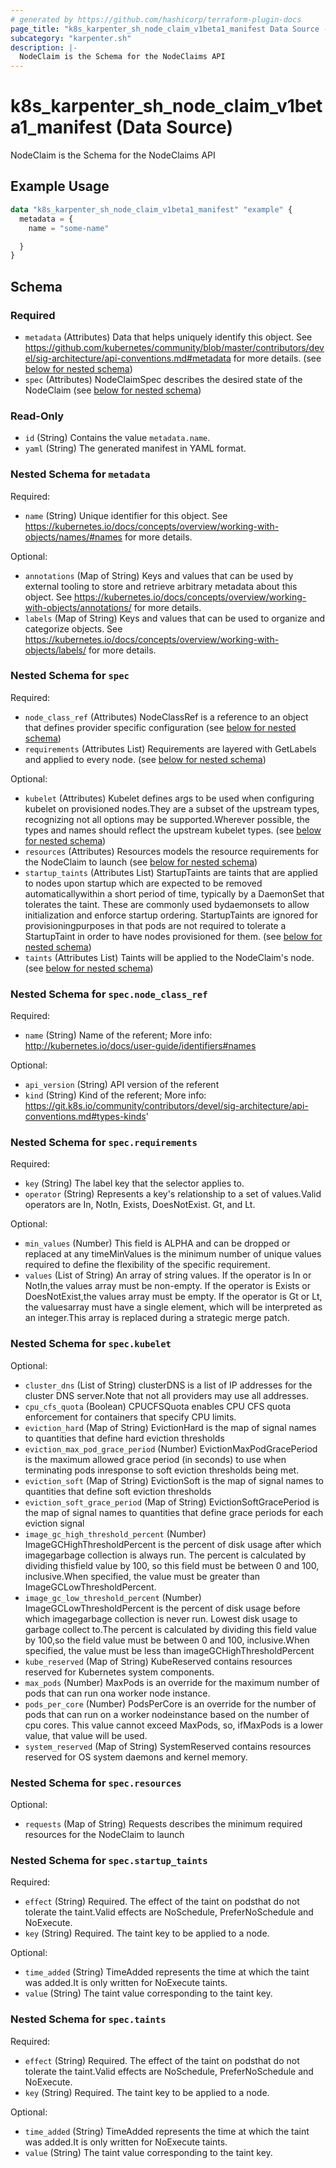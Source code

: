 ```yaml
---
# generated by https://github.com/hashicorp/terraform-plugin-docs
page_title: "k8s_karpenter_sh_node_claim_v1beta1_manifest Data Source - terraform-provider-k8s"
subcategory: "karpenter.sh"
description: |-
  NodeClaim is the Schema for the NodeClaims API
---
```


# k8s_karpenter_sh_node_claim_v1beta1_manifest (Data Source)

NodeClaim is the Schema for the NodeClaims API

## Example Usage

```terraform
data "k8s_karpenter_sh_node_claim_v1beta1_manifest" "example" {
  metadata = {
    name = "some-name"

  }
}
```

<!-- schema generated by tfplugindocs -->
## Schema

### Required

- `metadata` (Attributes) Data that helps uniquely identify this object. See https://github.com/kubernetes/community/blob/master/contributors/devel/sig-architecture/api-conventions.md#metadata for more details. (see [below for nested schema](#nestedatt--metadata))
- `spec` (Attributes) NodeClaimSpec describes the desired state of the NodeClaim (see [below for nested schema](#nestedatt--spec))

### Read-Only

- `id` (String) Contains the value `metadata.name`.
- `yaml` (String) The generated manifest in YAML format.

<a id="nestedatt--metadata"></a>
### Nested Schema for `metadata`

Required:

- `name` (String) Unique identifier for this object. See https://kubernetes.io/docs/concepts/overview/working-with-objects/names/#names for more details.

Optional:

- `annotations` (Map of String) Keys and values that can be used by external tooling to store and retrieve arbitrary metadata about this object. See https://kubernetes.io/docs/concepts/overview/working-with-objects/annotations/ for more details.
- `labels` (Map of String) Keys and values that can be used to organize and categorize objects. See https://kubernetes.io/docs/concepts/overview/working-with-objects/labels/ for more details.


<a id="nestedatt--spec"></a>
### Nested Schema for `spec`

Required:

- `node_class_ref` (Attributes) NodeClassRef is a reference to an object that defines provider specific configuration (see [below for nested schema](#nestedatt--spec--node_class_ref))
- `requirements` (Attributes List) Requirements are layered with GetLabels and applied to every node. (see [below for nested schema](#nestedatt--spec--requirements))

Optional:

- `kubelet` (Attributes) Kubelet defines args to be used when configuring kubelet on provisioned nodes.They are a subset of the upstream types, recognizing not all options may be supported.Wherever possible, the types and names should reflect the upstream kubelet types. (see [below for nested schema](#nestedatt--spec--kubelet))
- `resources` (Attributes) Resources models the resource requirements for the NodeClaim to launch (see [below for nested schema](#nestedatt--spec--resources))
- `startup_taints` (Attributes List) StartupTaints are taints that are applied to nodes upon startup which are expected to be removed automaticallywithin a short period of time, typically by a DaemonSet that tolerates the taint. These are commonly used bydaemonsets to allow initialization and enforce startup ordering.  StartupTaints are ignored for provisioningpurposes in that pods are not required to tolerate a StartupTaint in order to have nodes provisioned for them. (see [below for nested schema](#nestedatt--spec--startup_taints))
- `taints` (Attributes List) Taints will be applied to the NodeClaim's node. (see [below for nested schema](#nestedatt--spec--taints))

<a id="nestedatt--spec--node_class_ref"></a>
### Nested Schema for `spec.node_class_ref`

Required:

- `name` (String) Name of the referent; More info: http://kubernetes.io/docs/user-guide/identifiers#names

Optional:

- `api_version` (String) API version of the referent
- `kind` (String) Kind of the referent; More info: https://git.k8s.io/community/contributors/devel/sig-architecture/api-conventions.md#types-kinds'


<a id="nestedatt--spec--requirements"></a>
### Nested Schema for `spec.requirements`

Required:

- `key` (String) The label key that the selector applies to.
- `operator` (String) Represents a key's relationship to a set of values.Valid operators are In, NotIn, Exists, DoesNotExist. Gt, and Lt.

Optional:

- `min_values` (Number) This field is ALPHA and can be dropped or replaced at any timeMinValues is the minimum number of unique values required to define the flexibility of the specific requirement.
- `values` (List of String) An array of string values. If the operator is In or NotIn,the values array must be non-empty. If the operator is Exists or DoesNotExist,the values array must be empty. If the operator is Gt or Lt, the valuesarray must have a single element, which will be interpreted as an integer.This array is replaced during a strategic merge patch.


<a id="nestedatt--spec--kubelet"></a>
### Nested Schema for `spec.kubelet`

Optional:

- `cluster_dns` (List of String) clusterDNS is a list of IP addresses for the cluster DNS server.Note that not all providers may use all addresses.
- `cpu_cfs_quota` (Boolean) CPUCFSQuota enables CPU CFS quota enforcement for containers that specify CPU limits.
- `eviction_hard` (Map of String) EvictionHard is the map of signal names to quantities that define hard eviction thresholds
- `eviction_max_pod_grace_period` (Number) EvictionMaxPodGracePeriod is the maximum allowed grace period (in seconds) to use when terminating pods inresponse to soft eviction thresholds being met.
- `eviction_soft` (Map of String) EvictionSoft is the map of signal names to quantities that define soft eviction thresholds
- `eviction_soft_grace_period` (Map of String) EvictionSoftGracePeriod is the map of signal names to quantities that define grace periods for each eviction signal
- `image_gc_high_threshold_percent` (Number) ImageGCHighThresholdPercent is the percent of disk usage after which imagegarbage collection is always run. The percent is calculated by dividing thisfield value by 100, so this field must be between 0 and 100, inclusive.When specified, the value must be greater than ImageGCLowThresholdPercent.
- `image_gc_low_threshold_percent` (Number) ImageGCLowThresholdPercent is the percent of disk usage before which imagegarbage collection is never run. Lowest disk usage to garbage collect to.The percent is calculated by dividing this field value by 100,so the field value must be between 0 and 100, inclusive.When specified, the value must be less than imageGCHighThresholdPercent
- `kube_reserved` (Map of String) KubeReserved contains resources reserved for Kubernetes system components.
- `max_pods` (Number) MaxPods is an override for the maximum number of pods that can run ona worker node instance.
- `pods_per_core` (Number) PodsPerCore is an override for the number of pods that can run on a worker nodeinstance based on the number of cpu cores. This value cannot exceed MaxPods, so, ifMaxPods is a lower value, that value will be used.
- `system_reserved` (Map of String) SystemReserved contains resources reserved for OS system daemons and kernel memory.


<a id="nestedatt--spec--resources"></a>
### Nested Schema for `spec.resources`

Optional:

- `requests` (Map of String) Requests describes the minimum required resources for the NodeClaim to launch


<a id="nestedatt--spec--startup_taints"></a>
### Nested Schema for `spec.startup_taints`

Required:

- `effect` (String) Required. The effect of the taint on podsthat do not tolerate the taint.Valid effects are NoSchedule, PreferNoSchedule and NoExecute.
- `key` (String) Required. The taint key to be applied to a node.

Optional:

- `time_added` (String) TimeAdded represents the time at which the taint was added.It is only written for NoExecute taints.
- `value` (String) The taint value corresponding to the taint key.


<a id="nestedatt--spec--taints"></a>
### Nested Schema for `spec.taints`

Required:

- `effect` (String) Required. The effect of the taint on podsthat do not tolerate the taint.Valid effects are NoSchedule, PreferNoSchedule and NoExecute.
- `key` (String) Required. The taint key to be applied to a node.

Optional:

- `time_added` (String) TimeAdded represents the time at which the taint was added.It is only written for NoExecute taints.
- `value` (String) The taint value corresponding to the taint key.
